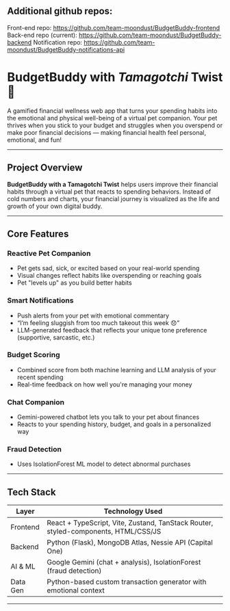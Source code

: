 ## Additional github repos:

Front-end repo: https://github.com/team-moondust/BudgetBuddy-frontend
Back-end repo (current): https://github.com/team-moondust/BudgetBuddy-backend
Notification repo: https://github.com/team-moondust/BudgetBuddy-notifications-api

# BudgetBuddy with _Tamagotchi_ Twist 💸

A gamified financial wellness web app that turns your spending habits into the emotional and physical well-being of a virtual pet companion. Your pet thrives when you stick to your budget and struggles when you overspend or make poor financial decisions — making financial health feel personal, emotional, and fun!

---

## Project Overview

**BudgetBuddy with a Tamagotchi Twist** helps users improve their financial habits through a virtual pet that reacts to spending behaviors. Instead of cold numbers and charts, your financial journey is visualized as the life and growth of your own digital buddy.

---

## Core Features

### Reactive Pet Companion

- Pet gets sad, sick, or excited based on your real-world spending
- Visual changes reflect habits like overspending or reaching goals
- Pet "levels up" as you build better habits

### Smart Notifications

- Push alerts from your pet with emotional commentary
- “I’m feeling sluggish from too much takeout this week 😞”
- LLM-generated feedback that reflects your unique tone preference (supportive, sarcastic, etc.)

### Budget Scoring

- Combined score from both machine learning and LLM analysis of your recent spending
- Real-time feedback on how well you're managing your money

### Chat Companion

- Gemini-powered chatbot lets you talk to your pet about finances
- Reacts to your spending history, budget, and goals in a personalized way

### Fraud Detection

- Uses IsolationForest ML model to detect abnormal purchases

---

## Tech Stack

| Layer    | Technology Used                                                                    |
| -------- | ---------------------------------------------------------------------------------- |
| Frontend | React + TypeScript, Vite, Zustand, TanStack Router, styled-components, HTML/CSS/JS |
| Backend  | Python (Flask), MongoDB Atlas, Nessie API (Capital One)                            |
| AI & ML  | Google Gemini (chat + analysis), IsolationForest (fraud detection)                 |
| Data Gen | Python-based custom transaction generator with emotional context                   |

---
